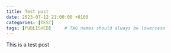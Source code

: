 ```yaml
---
title: Test post
date: 2023-07-12 21:00:00 +0100
categories: [TEST]
tags: [PUBLISHED]     # TAG names should always be lowercase
---
```


This is a test post
